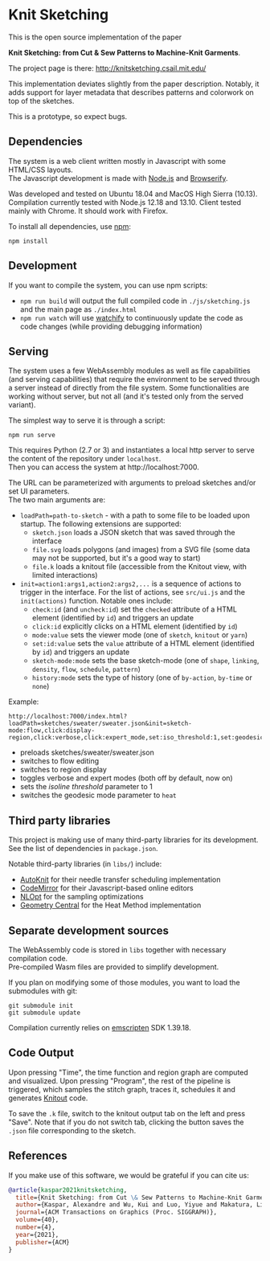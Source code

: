 # Knit Sketching

This is the open source implementation of the paper

**Knit Sketching: from Cut & Sew Patterns to Machine-Knit Garments**.

The project page is there: http://knitsketching.csail.mit.edu/

This implementation deviates slightly from the paper description.
Notably, it adds support for layer metadata that describes patterns and colorwork on top of the sketches.

This is a prototype, so expect bugs.

## Dependencies

The system is a web client written mostly in Javascript with some HTML/CSS layouts.<br>
The Javascript development is made with [Node.js](https://nodejs.org/en/) and [Browserify](http://browserify.org/).

Was developed and tested on Ubuntu 18.04 and MacOS High Sierra (10.13).<br>
Compilation currently tested with Node.js 12.18 and 13.10.
Client tested mainly with Chrome. It should work with Firefox.

To install all dependencies, use [npm](https://www.npmjs.com/):
```
npm install
```

## Development

If you want to compile the system, you can use npm scripts:

* `npm run build` will output the full compiled code in `./js/sketching.js` and the main page as `./index.html`
* `npm run watch` will use [watchify](https://github.com/browserify/watchify) to continuously update the code as code changes (while providing debugging information)

## Serving

The system uses a few WebAssembly modules as well as file capabilities (and serving capabilities) that require the environment to be served through a server instead of directly from the file system.
Some functionalities are working without server, but not all (and it's tested only from the served variant).

The simplest way to serve it is through a script:
```
npm run serve
```

This requires Python (2.7 or 3) and instantiates a local http server to serve the content of the repository under `localhost`.<br>
Then you can access the system at http://localhost:7000.

The URL can be parameterized with arguments to preload sketches and/or set UI parameters.<br>
The two main arguments are:

* `loadPath=path-to-sketch` - with a path to some file to be loaded upon startup. The following extensions are supported:
   * `sketch.json` loads a JSON sketch that was saved through the interface
   * `file.svg` loads polygons (and images) from a SVG file (some data may not be supported, but it's a good way to start)
   * `file.k` loads a knitout file (accessible from the Knitout view, with limited interactions)
* `init=action1:args1,action2:args2,...` is a sequence of actions to trigger in the interface. For the list of actions, see `src/ui.js` and the `init(actions)` function. Notable ones include:
   * `check:id` (and `uncheck:id`) set the `checked` attribute of a HTML element (identified by `id`) and triggers an update
   * `click:id` explicitly clicks on a HTML element (identified by `id`)
   * `mode:value` sets the viewer mode (one of `sketch`, `knitout` or `yarn`)
   * `set:id:value` sets the `value` attribute of a HTML element (identified by `id`) and triggers an update
   * `sketch-mode:mode` sets the base sketch-mode (one of `shape`, `linking`, `density`, `flow`, `schedule`, `pattern`)
   * `history:mode` sets the type of history (one of `by-action`, `by-time` or `none`)

Example:
```
http://localhost:7000/index.html?loadPath=sketches/sweater/sweater.json&init=sketch-mode:flow,click:display-region,click:verbose,click:expert_mode,set:iso_threshold:1,set:geodesic_mode:heat
```
- preloads sketches/sweater/sweater.json
- switches to flow editing
- switches to region display
- toggles verbose and expert modes (both off by default, now on)
- sets the *isoline threshold* parameter to 1
- switches the geodesic mode parameter to `heat`

## Third party libraries

This project is making use of many third-party libraries for its development.
See the list of dependencies in `package.json`.

Notable third-party libraries (in `libs/`) include:
- [AutoKnit](https://github.com/textiles-lab/autoknit) for their needle transfer scheduling implementation
- [CodeMirror](https://github.com/codemirror/codemirror) for their Javascript-based online editors
- [NLOpt](https://github.com/stevengj/nlopt) for the sampling optimizations
- [Geometry Central](https://github.com/nmwsharp/geometry-central) for the Heat Method implementation

## Separate development sources

The WebAssembly code is stored in `libs` together with necessary compilation code.<br>
Pre-compiled Wasm files are provided to simplify development.

If you plan on modifying some of those modules, you want to load the submodules with git:
```
git submodule init
git submodule update
```

Compilation currently relies on [emscripten](https://emscripten.org/) SDK 1.39.18.


## Code Output

Upon pressing "Time", the time function and region graph are computed and visualized.
Upon pressing "Program", the rest of the pipeline is triggered, which samples the stitch graph, traces it, schedules it and generates [Knitout](https://textiles-lab.github.io/knitout/knitout.html) code.

To save the `.k` file, switch to the knitout output tab on the left and press "Save".
Note that if you do not switch tab, clicking the button saves the `.json` file corresponding to the sketch.

## References

If you make use of this software, we would be grateful if you can cite us:
```bibtex
@article{kaspar2021knitsketching,
  title={Knit Sketching: from Cut \& Sew Patterns to Machine-Knit Garments},
  author={Kaspar, Alexandre and Wu, Kui and Luo, Yiyue and Makatura, Liane and Matusik, Wojciech},
  journal={ACM Transactions on Graphics (Proc. SIGGRAPH)},
  volume={40},
  number={4},
  year={2021},
  publisher={ACM}
}
```

